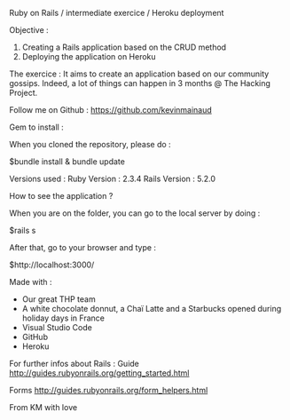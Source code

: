 Ruby on Rails / intermediate exercice / Heroku deployment


Objective :
1. Creating a Rails application based on the CRUD method
2. Deploying the application on Heroku


The exercice :
It aims to create an application based on our community gossips. Indeed, a lot of things can happen in 3 months @ The Hacking Project.


Follow me on Github : https://github.com/kevinmainaud

Gem to install :

When you cloned the repository, please do :

$bundle install & bundle update


Versions used :
Ruby Version : 2.3.4 Rails Version : 5.2.0


How to see the application ?

When you are on the folder, you can go to the local server by doing :

$rails s

After that, go to your browser and type :

$http://localhost:3000/

Made with :

* Our great THP team 
* A white chocolate donnut, a Chaï Latte and a Starbucks opened during holiday days in France 
* Visual Studio Code 
* GitHub 
* Heroku 

For further infos about Rails :
Guide
http://guides.rubyonrails.org/getting_started.html

Forms
http://guides.rubyonrails.org/form_helpers.html

From KM with love
